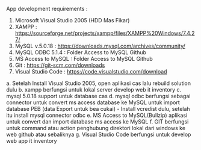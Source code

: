 App development requirements :
1. Microsoft Visual Studio 2005 (HDD Mas Fikar)
2. XAMPP : https://sourceforge.net/projects/xampp/files/XAMPP%20Windows/7.4.27/
3. MySQL v.5.0.18 : https://downloads.mysql.com/archives/community/
4. MySQL ODBC 5.1.4 : Folder Access to MySQL Github
5. MS Access to MySQL : Folder Access to MySQL Github
6. Git : https://git-scm.com/downloads
7. Visual Studio Code : https://code.visualstudio.com/download

a. Setelah Install Visual Studio 2005, open aplikasi cas lalu rebuild solution dulu
b. xampp berfungsi untuk lokal server develop web it inventory
c. mysql 5.0.18 support untuk database cas
d. mysql odbc berfungsi sebagai connector untuk convert ms access database ke MySQL untuk import database PEB (data Export untuk bea cukai)
    - Install vcredist dulu, setelah itu install mysql connector odbc
e. MS Access to MySQL(Bullzip) aplikasi untuk convert dan import database ms access ke MySQL
f. GIT berfungsi untuk command atau action penghubung direktori lokal dari windows ke web github atau sebaliknya
g. Visual Studio Code berfungsi untuk develop web app it inventory
